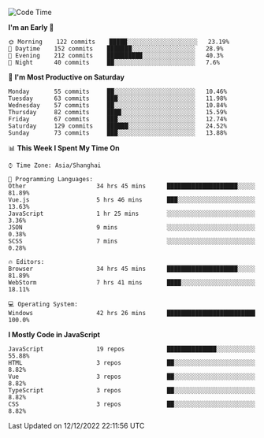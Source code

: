 <!--START_SECTION:waka-->
![Code Time](http://img.shields.io/badge/Code%20Time-1%2C764%20hrs%2028%20mins-blue)

**I'm an Early 🐤** 

```text
🌞 Morning    122 commits    █████░░░░░░░░░░░░░░░░░░░░   23.19% 
🌆 Daytime    152 commits    ███████░░░░░░░░░░░░░░░░░░   28.9% 
🌃 Evening    212 commits    ██████████░░░░░░░░░░░░░░░   40.3% 
🌙 Night      40 commits     ██░░░░░░░░░░░░░░░░░░░░░░░   7.6%

```
📅 **I'm Most Productive on Saturday** 

```text
Monday       55 commits     ██░░░░░░░░░░░░░░░░░░░░░░░   10.46% 
Tuesday      63 commits     ███░░░░░░░░░░░░░░░░░░░░░░   11.98% 
Wednesday    57 commits     ██░░░░░░░░░░░░░░░░░░░░░░░   10.84% 
Thursday     82 commits     ████░░░░░░░░░░░░░░░░░░░░░   15.59% 
Friday       67 commits     ███░░░░░░░░░░░░░░░░░░░░░░   12.74% 
Saturday     129 commits    ██████░░░░░░░░░░░░░░░░░░░   24.52% 
Sunday       73 commits     ███░░░░░░░░░░░░░░░░░░░░░░   13.88%

```


📊 **This Week I Spent My Time On** 

```text
⌚︎ Time Zone: Asia/Shanghai

💬 Programming Languages: 
Other                    34 hrs 45 mins      ████████████████████░░░░░   81.89% 
Vue.js                   5 hrs 46 mins       ███░░░░░░░░░░░░░░░░░░░░░░   13.63% 
JavaScript               1 hr 25 mins        ░░░░░░░░░░░░░░░░░░░░░░░░░   3.36% 
JSON                     9 mins              ░░░░░░░░░░░░░░░░░░░░░░░░░   0.38% 
SCSS                     7 mins              ░░░░░░░░░░░░░░░░░░░░░░░░░   0.28%

🔥 Editors: 
Browser                  34 hrs 45 mins      ████████████████████░░░░░   81.89% 
WebStorm                 7 hrs 41 mins       ████░░░░░░░░░░░░░░░░░░░░░   18.11%

💻 Operating System: 
Windows                  42 hrs 26 mins      █████████████████████████   100.0%

```

**I Mostly Code in JavaScript** 

```text
JavaScript               19 repos            ██████████████░░░░░░░░░░░   55.88% 
HTML                     3 repos             ██░░░░░░░░░░░░░░░░░░░░░░░   8.82% 
Vue                      3 repos             ██░░░░░░░░░░░░░░░░░░░░░░░   8.82% 
TypeScript               3 repos             ██░░░░░░░░░░░░░░░░░░░░░░░   8.82% 
CSS                      3 repos             ██░░░░░░░░░░░░░░░░░░░░░░░   8.82%

```



 Last Updated on 12/12/2022 22:11:56 UTC
<!--END_SECTION:waka-->

<!--
**likaiqiang/likaiqiang** is a ✨ _special_ ✨ repository because its `README.md` (this file) appears on your GitHub profile.

Here are some ideas to get you started:

- 🔭 I’m currently working on ...
- 🌱 I’m currently learning ...
- 👯 I’m looking to collaborate on ...
- 🤔 I’m looking for help with ...
- 💬 Ask me about ...
- 📫 How to reach me: ...
- 😄 Pronouns: ...
- ⚡ Fun fact: ...
-->
